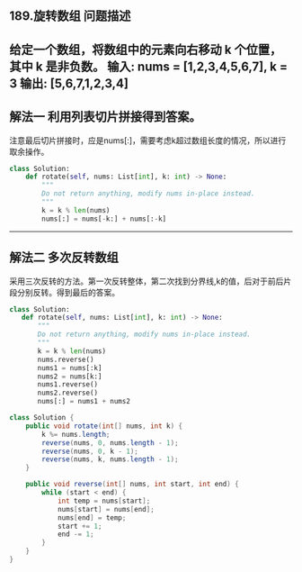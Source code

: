 ## 189.旋转数组 问题描述
给定一个数组，将数组中的元素向右移动 k 个位置，其中 k 是非负数。
输入: nums = [1,2,3,4,5,6,7], k = 3
输出: [5,6,7,1,2,3,4]
---
## 解法一 利用列表切片拼接得到答案。
注意最后切片拼接时，应是nums[:]，需要考虑k超过数组长度的情况，所以进行取余操作。
```python
class Solution:
    def rotate(self, nums: List[int], k: int) -> None:
        """
        Do not return anything, modify nums in-place instead.
        """
        k = k % len(nums)
        nums[:] = nums[-k:] + nums[:-k]
 ```
 ---
 ## 解法二 多次反转数组
 采用三次反转的方法。第一次反转整体，第二次找到分界线,k的值，后对于前后片段分别反转。得到最后的答案。
 ```python
 class Solution:
    def rotate(self, nums: List[int], k: int) -> None:
        """
        Do not return anything, modify nums in-place instead.
        """
        k = k % len(nums)
        nums.reverse()
        nums1 = nums[:k]
        nums2 = nums[k:]
        nums1.reverse()
        nums2.reverse()
        nums[:] = nums1 + nums2
```
```java
class Solution {
    public void rotate(int[] nums, int k) {
        k %= nums.length;
        reverse(nums, 0, nums.length - 1);
        reverse(nums, 0, k - 1);
        reverse(nums, k, nums.length - 1);
    }

    public void reverse(int[] nums, int start, int end) {
        while (start < end) {
            int temp = nums[start];
            nums[start] = nums[end];
            nums[end] = temp;
            start += 1;
            end -= 1;
        }
    }
}
```

 

